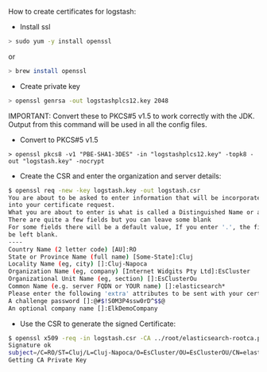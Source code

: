 How to create certificates for logstash: 

* Install ssl

```bash
> sudo yum -y install openssl
```

or

```bash
> brew install openssl
```


* Create private key

```bash
> openssl genrsa -out logstashplcs12.key 2048
```
IMPORTANT: Convert these to PKCS#5 v1.5 to work correctly with the JDK. Output from
this command will be used in all the config files.

* Convert to PKCS#5 v1.5

```
> openssl pkcs8 -v1 "PBE-SHA1-3DES" -in "logstashplcs12.key" -topk8 -out "logstash.key" -nocrypt
```

* Create the CSR and enter the organization and server details:

```bash
$ openssl req -new -key logstash.key -out logstash.csr
You are about to be asked to enter information that will be incorporated
into your certificate request.
What you are about to enter is what is called a Distinguished Name or a DN.
There are quite a few fields but you can leave some blank
For some fields there will be a default value, If you enter '.', the field will
be left blank.
----
Country Name (2 letter code) [AU]:RO
State or Province Name (full name) [Some-State]:Cluj
Locality Name (eg, city) []:Cluj-Napoca
Organization Name (eg, company) [Internet Widgits Pty Ltd]:EsCluster
Organizational Unit Name (eg, section) []:EsClusterOu
Common Name (e.g. server FQDN or YOUR name) []:elasticsearch*
Please enter the following 'extra' attributes to be sent with your certificate request
A challenge password []:@#$!S0M3P4ssw0rD^$$@
An optional company name []:ElkDemoCompany

```

* Use the CSR to generate the signed Certificate:

```bash
$ openssl x509 -req -in logstash.csr -CA ../root/elasticsearch-rootca.pem -CAkey ../root/elasticsearch-rootkey.key -CAcreateserial -out logstash.pem -sha256
Signature ok
subject=/C=RO/ST=Cluj/L=Cluj-Napoca/O=EsCluster/OU=EsClusterOU/CN=elasticsearch*
Getting CA Private Key
```